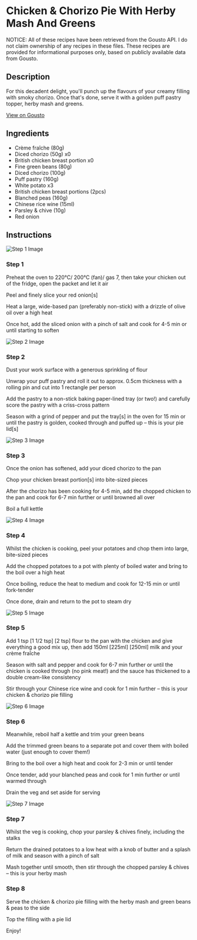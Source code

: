 # Chicken & Chorizo Pie With Herby Mash And Greens

NOTICE: All of these recipes have been retrieved from the Gousto API. I do not claim ownership of any recipes in these files. These recipes are provided for informational purposes only, based on publicly available data from Gousto.

## Description

For this decadent delight, you'll punch up the flavours of your creamy filling with smoky chorizo. Once that's done, serve it with a golden puff pastry topper, herby mash and greens. 

[View on Gousto](https://www.gousto.co.uk/recipes/cookbook/chicken-chorizo-pie-herby-mash-greens)

## Ingredients

- Crème fraîche (80g)
- Diced chorizo (50g) x0
- British chicken breast portion x0
- Fine green beans (80g)
- Diced chorizo (100g)
- Puff pastry (160g)
- White potato x3
- British chicken breast portions (2pcs)
- Blanched peas (160g)
- Chinese rice wine (15ml)
- Parsley & chive (10g)
- Red onion

## Instructions

![Step 1 Image](https://production-media.gousto.co.uk/cms/recipe-step-image/step-1-1585558568193-x200.jpg)

### Step 1

Preheat the oven to 220°C/ 200°C (fan)/ gas 7, then take your chicken out of the fridge, open the packet and let it air

Peel and finely slice your red onion[s]

Heat a large, wide-based pan (preferably non-stick) with a drizzle of olive oil over a high heat

Once hot, add the sliced onion with a pinch of salt and cook for 4-5 min or until starting to soften

![Step 2 Image](https://production-media.gousto.co.uk/cms/recipe-step-image/step-2-1585558575376-x200.jpg)

### Step 2

Dust your work surface with a generous sprinkling of flour

Unwrap your puff pastry and roll it out to approx. 0.5cm thickness with a rolling pin and cut into 1 rectangle per person

Add the pastry to a non-stick baking paper-lined tray (or two!) and carefully score the pastry with a criss-cross pattern

Season with a grind of pepper and put the tray[s] in the oven for 15 min or until the pastry is golden, cooked through and puffed up – this is your pie lid[s]

![Step 3 Image](https://production-media.gousto.co.uk/cms/recipe-step-image/step-3-1585558579510-x200.jpg)

### Step 3

Once the onion has softened, add your diced chorizo to the pan

Chop your chicken breast portion[s] into bite-sized pieces

After the chorizo has been cooking for 4-5 min, add the chopped chicken to the pan and cook for 6-7 min further or until browned all over

Boil a full kettle

![Step 4 Image](https://production-media.gousto.co.uk/cms/recipe-step-image/step-4-1585558582243-x200.jpg)

### Step 4

Whilst the chicken is cooking, peel your potatoes and chop them into large, bite-sized pieces

Add the chopped potatoes to a pot with plenty of boiled water and bring to the boil over a high heat

Once boiling, reduce the heat to medium and cook for 12-15 min or until fork-tender

Once done, drain and return to the pot to steam dry

![Step 5 Image](https://production-media.gousto.co.uk/cms/recipe-step-image/step-5-1585558587142-x200.jpg)

### Step 5

Add 1 tsp <span class="text-purple">[1 1/2 tsp]</span> <span class="text-danger">[2 tsp]</span> flour to the pan with the chicken and give everything a good mix up, then add 150ml <span class="text-purple">[225ml]</span> <span class="text-danger">[250ml]</span> milk and your crème fraîche

Season with salt and pepper and cook for 6-7 min further or until the chicken is cooked through (no pink meat!) and the sauce has thickened to a double cream-like consistency

Stir through your Chinese rice wine and cook for 1 min further – this is your chicken & chorizo pie filling

![Step 6 Image](https://production-media.gousto.co.uk/cms/recipe-step-image/step-6-1585558588513-x200.jpg)

### Step 6

Meanwhile, reboil half a kettle and trim your green beans

Add the trimmed green beans to a separate pot and cover them with boiled water (just enough to cover them!)

Bring to the boil over a high heat and cook for 2-3 min or until tender

Once tender, add your blanched peas and cook for 1 min further or until warmed through

Drain the veg and set aside for serving

![Step 7 Image](https://production-media.gousto.co.uk/cms/recipe-step-image/step-7-1585558593935-x200.jpg)

### Step 7

Whilst the veg is cooking, chop your parsley & chives finely, including the stalks

Return the drained potatoes to a low heat with a knob of butter and a splash of milk and season with a pinch of salt

Mash together until smooth, then stir through the chopped parsley & chives – this is your herby mash

### Step 8

Serve the chicken & chorizo pie filling with the herby mash and green beans & peas to the side

Top the filling with a pie lid

Enjoy!

